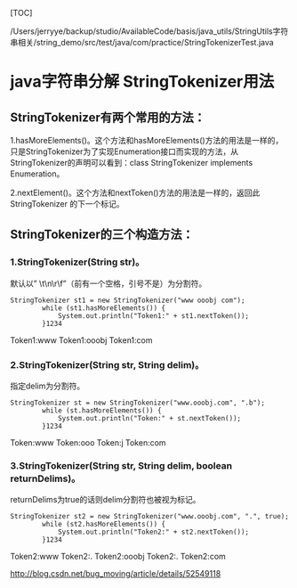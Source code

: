 [TOC]

/Users/jerryye/backup/studio/AvailableCode/basis/java_utils/StringUtils字符串相关/string_demo/src/test/java/com/practice/StringTokenizerTest.java

# java字符串分解 StringTokenizer用法

## **StringTokenizer有两个常用的方法**：

1.hasMoreElements()。这个方法和hasMoreElements()方法的用法是一样的，只是StringTokenizer为了实现Enumeration接口而实现的方法，从StringTokenizer的声明可以看到：class StringTokenizer implements Enumeration。

2.nextElement()。这个方法和nextToken()方法的用法是一样的，返回此 StringTokenizer 的下一个标记。

## **StringTokenizer的三个构造方法：**

### **1.StringTokenizer(String str)。**

默认以” \t\n\r\f”（前有一个空格，引号不是）为分割符。

```
StringTokenizer st1 = new StringTokenizer("www ooobj com");
        while (st1.hasMoreElements()) {
            System.out.println("Token1:" + st1.nextToken());
        }1234
```

Token1:www 
Token1:ooobj 
Token1:com

### **2.StringTokenizer(String str, String delim)。**

指定delim为分割符。

```
StringTokenizer st = new StringTokenizer("www.ooobj.com", ".b");
        while (st.hasMoreElements()) {
            System.out.println("Token:" + st.nextToken());
        }1234
```

Token:www 
Token:ooo 
Token:j 
Token:com

### **3.StringTokenizer(String str, String delim, boolean returnDelims)。**

returnDelims为true的话则delim分割符也被视为标记。

```
StringTokenizer st2 = new StringTokenizer("www.ooobj.com", ".", true);
        while (st2.hasMoreElements()) {
            System.out.println("Token2:" + st2.nextToken());
        }1234
```

Token2:www 
Token2:. 
Token2:ooobj 
Token2:. 
Token2:com





http://blog.csdn.net/bug_moving/article/details/52549118